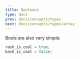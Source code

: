 ```yaml
---
title: Booleans 
type: docs
prev: docs/concepts/types
next: docs/concepts/types/array
---
```


Bools are also very simple: 

```go {filename=int.rash}
rash_is_cool = true;
bash_is_cool = false;
```

